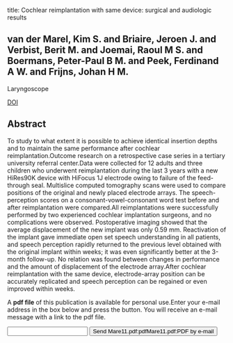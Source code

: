 title: Cochlear reimplantation with same device: surgical and audiologic results

## van der Marel, Kim S. and Briaire, Jeroen J. and Verbist, Berit M. and Joemai, Raoul M S. and Boermans, Peter-Paul B M. and Peek, Ferdinand A W. and Frijns, Johan H M.
Laryngoscope

<a href="https://doi.org/10.1002/lary.21722">DOI</a>

## Abstract
To study to what extent it is possible to achieve identical insertion depths and to maintain the same performance after cochlear reimplantation.Outcome research on a retrospective case series in a tertiary university referral center.Data were collected for 12 adults and three children who underwent reimplantation during the last 3 years with a new HiRes90K device with HiFocus 1J electrode owing to failure of the feed-through seal. Multislice computed tomography scans were used to compare positions of the original and newly placed electrode arrays. The speech-perception scores on a consonant-vowel-consonant word test before and after reimplantation were compared.All reimplantations were successfully performed by two experienced cochlear implantation surgeons, and no complications were observed. Postoperative imaging showed that the average displacement of the new implant was only 0.59 mm. Reactivation of the implant gave immediate open set speech understanding in all patients, and speech perception rapidly returned to the previous level obtained with the original implant within weeks; it was even significantly better at the 3-month follow-up. No relation was found between changes in performance and the amount of displacement of the electrode array.After cochlear reimplantation with the same device, electrode-array position can be accurately replicated and speech perception can be regained or even improved within weeks.

A <b>pdf file</b> of this publication is available for personal use.Enter your e-mail address in the box below and press the button. You will receive an e-mail message with a link to the pdf file.
<form action="sender.php">  <input type="text" name="email">  <input type="submit" value="Send Mare11.pdf:pdfMare11.pdf:PDF by e-mail"></form>